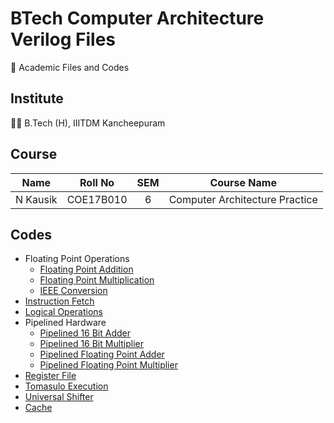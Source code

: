 # BTech Computer Architecture Verilog Files

📖 Academic Files and Codes

## Institute

🧑‍🎓 B.Tech (H), IIITDM Kancheepuram

## Course

|    Name    |   Roll No   | SEM |          Course Name           |
| :--------: | :---------: | :-: | :----------------------------: |
|  N Kausik  |  COE17B010  |  6  | Computer Architecture Practice |

## Codes

 - Floating Point Operations
    - [Floating Point Addition](FloatingPointOperations/Addition/)
    - [Floating Point Multiplication](FloatingPointOperations/Multiplication/)
    - [IEEE Conversion](FloatingPointOperations/IEEEConversion_Python/FloatingIEEEConversion.py)
 - [Instruction Fetch](InstructionFetch/)
 - [Logical Operations](LogicalOperations/)
 - Pipelined Hardware
    - [Pipelined 16 Bit Adder](PipelinedHardware/16BitAdder_Pipelined/)
    - [Pipelined 16 Bit Multiplier](PipelinedHardware/16BitMultiplier_Pipelined/)
    - [Pipelined Floating Point Adder](PipelinedHardware/FAdder_Pipelined/)
    - [Pipelined Floating Point Multiplier](PipelinedHardware/FMultiplier_Pipelined/)
 - [Register File](RegisterFile/)
 - [Tomasulo Execution](TomasuloExecution/)
 - [Universal Shifter](UniversalShifter/)
 - [Cache](Cache/)
